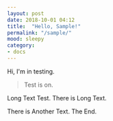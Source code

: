 ```yaml
---
layout: post
date: 2018-10-01 04:12
title:  "Hello, Sample!"
permalink: "/sample/"
mood: sleepy
category:
- docs
---
```


Hi, I'm in testing.
> Test is on.

Long Text Test.
There is Long Text.

<!--more-->

There is Another Text.
The End.